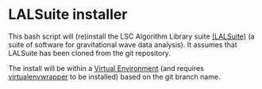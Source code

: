 # LALSuite installer

This bash script will (re)install the LSC Algorithm Library suite [(LALSuite)](https://wiki.ligo.org/DASWG/LALSuite)
(a suite of software for gravitational wave data analysis). It assumes that LALSuite has been
cloned from the git repository.

The install will be within a [Virtual Environment](http://virtualenv.readthedocs.org/en/latest/index.html) (and requires [virtualenvwrapper](https://virtualenvwrapper.readthedocs.org/en/latest/) to be installed)
based on the git branch name.
